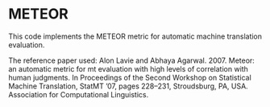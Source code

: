 # METEOR
This code implements the METEOR metric for automatic machine translation evaluation.

The reference paper used:
Alon Lavie and Abhaya Agarwal. 2007. Meteor: an automatic metric for mt evaluation with high levels of
correlation with human judgments. In Proceedings of the Second Workshop on Statistical Machine Translation,
StatMT ’07, pages 228–231, Stroudsburg, PA, USA. Association for Computational Linguistics.
